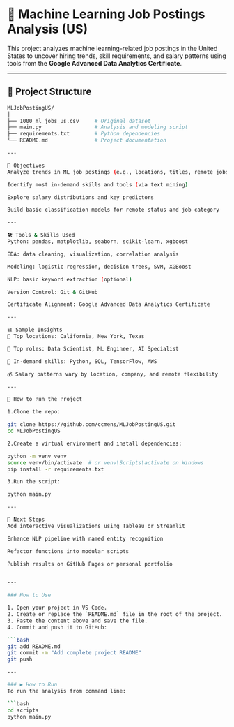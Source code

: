 # 📌 Machine Learning Job Postings Analysis (US)

This project analyzes machine learning-related job postings in the United States to uncover hiring trends, skill requirements, and salary patterns using tools from the **Google Advanced Data Analytics Certificate**.

---

## 📁 Project Structure

```bash
MLJobPostingUS/
│
├── 1000_ml_jobs_us.csv     # Original dataset
├── main.py                 # Analysis and modeling script
├── requirements.txt        # Python dependencies
└── README.md               # Project documentation

---

🎯 Objectives
Analyze trends in ML job postings (e.g., locations, titles, remote jobs)

Identify most in-demand skills and tools (via text mining)

Explore salary distributions and key predictors

Build basic classification models for remote status and job category

---

🛠️ Tools & Skills Used
Python: pandas, matplotlib, seaborn, scikit-learn, xgboost

EDA: data cleaning, visualization, correlation analysis

Modeling: logistic regression, decision trees, SVM, XGBoost

NLP: basic keyword extraction (optional)

Version Control: Git & GitHub

Certificate Alignment: Google Advanced Data Analytics Certificate

---

📊 Sample Insights
📍 Top locations: California, New York, Texas

💼 Top roles: Data Scientist, ML Engineer, AI Specialist

🧠 In-demand skills: Python, SQL, TensorFlow, AWS

💰 Salary patterns vary by location, company, and remote flexibility

---

🚀 How to Run the Project

1.Clone the repo:

git clone https://github.com/ccmens/MLJobPostingUS.git
cd MLJobPostingUS

2.Create a virtual environment and install dependencies:

python -m venv venv
source venv/bin/activate  # or venv\Scripts\activate on Windows
pip install -r requirements.txt

3.Run the script:

python main.py

---

📌 Next Steps
Add interactive visualizations using Tableau or Streamlit

Enhance NLP pipeline with named entity recognition

Refactor functions into modular scripts

Publish results on GitHub Pages or personal portfolio


---

### How to Use

1. Open your project in VS Code.
2. Create or replace the `README.md` file in the root of the project.
3. Paste the content above and save the file.
4. Commit and push it to GitHub:

```bash
git add README.md
git commit -m "Add complete project README"
git push

---

### ▶️ How to Run
To run the analysis from command line:

```bash
cd scripts
python main.py
